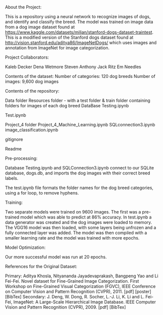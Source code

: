 About the Project:

This is a repository using a neural network to recognize images of dogs, and identify and classify the breed.  The model was trained on image data from a dog image dataset found at https://www.kaggle.com/datasets/miljan/stanford-dogs-dataset-traintest.  This is a modified version of the Stanford dogs dataset found at http://vision.stanford.edu/aditya86/ImageNetDogs/ which uses images and annotation from ImageNet for image categorization.


Project Collaborators:

Kaleb Decker
Dena Wetmore
Steven Anthony
Jack Ritz
Em Needles

Contents of the dataset:
Number of categories: 120 dog breeds
Number of images: 9,600 dog images


Contents of the repository:

Data folder
Resources folder - with a test folder & train folder containing folders for images of each dog breed
DataBase Testing.ipynb

Test.ipynb

Project_4 folder
Project_4_Machine_Learning.ipynb
SQLconnection3.ipynb
image_classification.ipynb


gitignore

Readme



Pre-processing:

Database Testing.ipynb and SQLConnection3.ipynb connect to our SQLite database, dogs.db, and imports the dog images with their correct breed labels.

The test.ipynb file formats the folder names for the dog breed categories, using a for loop, to remove hyphens.



Training:

Two separate models were trained on 9600 images.  The first was a pre-trained model which was able to predict at 86% accuracy.  In test.ipynb a data generator was created and the dog images were loaded to memory.  The VGG16 model was then loaded, with some layers being unfrozen and a fully connected layer was added.  The model was then compiled with a smaller learning rate and the model was trained with more epochs.


Model Optimization:

Our more successful model was run at 20 epochs.




References for the Original Dataset:

Primary:
Aditya Khosla, Nityananda Jayadevaprakash, Bangpeng Yao and Li Fei-Fei. Novel dataset for Fine-Grained Image Categorization. First Workshop on Fine-Grained Visual Categorization (FGVC), IEEE Conference on Computer Vision and Pattern Recognition (CVPR), 2011. [pdf] [poster] [BibTex]
Secondary:
J. Deng, W. Dong, R. Socher, L.-J. Li, K. Li and L. Fei-Fei, ImageNet: A Large-Scale Hierarchical Image Database. IEEE Computer Vision and Pattern Recognition (CVPR), 2009. [pdf] [BibTex]
